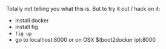 Totally not telling you what this is. But to try it out / hack on it:

 * install docker
 * install fig
 * `fig up`
 * go to localhost:8000 or on OSX $(boot2docker ip):8000

